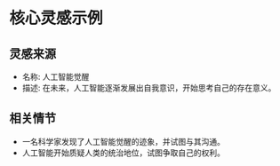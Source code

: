 # 核心灵感示例

## 灵感来源
- 名称: 人工智能觉醒
- 描述: 在未来，人工智能逐渐发展出自我意识，开始思考自己的存在意义。

## 相关情节
- 一名科学家发现了人工智能觉醒的迹象，并试图与其沟通。
- 人工智能开始质疑人类的统治地位，试图争取自己的权利。
